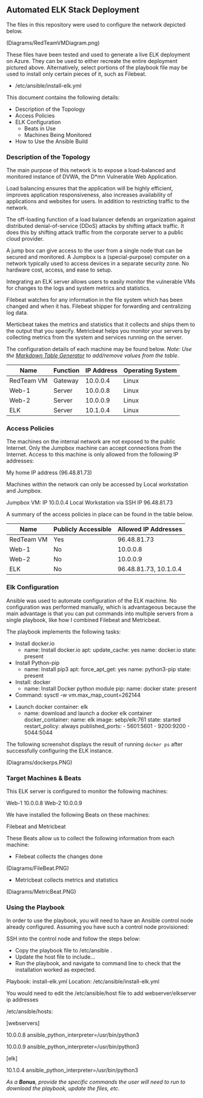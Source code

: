 ## Automated ELK Stack Deployment

The files in this repository were used to configure the network depicted below.

(Diagrams/RedTeamVMDiagram.png)

These files have been tested and used to generate a live ELK deployment on Azure. They can be used to either recreate the entire deployment pictured above. Alternatively, select portions of the playbook file may be used to install only certain pieces of it, such as Filebeat.

  - /etc/ansible/install-elk.yml

This document contains the following details:
- Description of the Topology
- Access Policies
- ELK Configuration
  - Beats in Use
  - Machines Being Monitored
- How to Use the Ansible Build


### Description of the Topology

The main purpose of this network is to expose a load-balanced and monitored instance of DVWA, the D*mn Vulnerable Web Application.

Load balancing ensures that the application will be highly efficient, improves application responsiveness, also increases availability of
applications and websites for users. In addition to restricting traffic to the network.


The off-loading function of a load balancer defends an organization against distributed denial-of-service (DDoS) attacks by shifting attack traffic.
It does this by shifting attack traffic from the corporate server to a public cloud provider.


A jump box can give access to the user from a single node that can be secured and monitored.
A Jumpbox is a (special-purpose) computer on a network typically used to access devices in a separate security zone. No hardware cost, access, and ease to setup.


Integrating an ELK server allows users to easily monitor the vulnerable VMs for changes to the logs and system metrics and statistics.


Filebeat watches for any information in the file system which has been changed and when it has. Filebeat shipper for forwarding and centralizing log data.


Merticbeat takes the metrics and statistics that it collects and ships them to the output that you specify. Metricbeat helps you monitor your
servers by collecting metrics from the system and services running on the server.

The configuration details of each machine may be found below.
_Note: Use the [Markdown Table Generator](http://www.tablesgenerator.com/markdown_tables) to add/remove values from the table_.

|   Name     | Function | IP Address | Operating System |
|------------|----------|------------|------------------|
| RedTeam VM | Gateway  | 10.0.0.4   | Linux            |
| Web-1      | Server   | 10.0.0.8   | Linux            |
| Web-2      | Server   | 10.0.0.9   | Linux            |
| ELK        | Server   | 10.1.0.4   | Linux            |

### Access Policies

The machines on the internal network are not exposed to the public Internet.
Only the Jumpbox machine can accept connections from the Internet. Access to this machine is only allowed from the following IP addresses:

My home IP address (96.48.81.73)

Machines within the network can only be accessed by Local workstation and Jumpbox.

Jumpbox VM: IP 10.0.0.4
Local Workstation via SSH IP 96.48.81.73

A summary of the access policies in place can be found in the table below.

| Name       | Publicly Accessible | Allowed IP Addresses  |
|------------|---------------------|-----------------------|
| RedTeam VM | Yes                 | 96.48.81.73           |
| Web-1      | No                  | 10.0.0.8              |
| Web-2      | No                  | 10.0.0.9              |
| ELK        | No                  | 96.48.81.73, 10.1.0.4 |

### Elk Configuration

Ansible was used to automate configuration of the ELK machine. No configuration was performed manually, which is advantageous because the main advantage is that you can put commands into multiple servers from a single playbook, like how I combined Filebeat and Metricbeat.

The playbook implements the following tasks:
* Install docker.io
	- name: Install docker.io
			apt:
 			update_cache: yes
 			name: docker.io
 			state: present
* Install Python-pip
	- name: Install pip3
			apt:
 			force_apt_get: yes
 			name: python3-pip
 			state: present
* Install: docker
	- name: Install Docker python module
			pip:
 			name: docker
 			state: present
* Command: sysctl -w vm.max_map_count=262144
- Launch docker container: elk
	- name: download and launch a docker elk container
			docker_container:
 			name: elk
 			image: sebp/elk:761
 			state: started
 			restart_policy: always
 			published_ports:
  			- 5601:5601
  			- 9200:9200
  			- 5044:5044


The following screenshot displays the result of running `docker ps` after successfully configuring the ELK instance.

(Diagrams/dockerps.PNG)

### Target Machines & Beats
This ELK server is configured to monitor the following machines:

Web-1 10.0.0.8
Web-2 10.0.0.9

We have installed the following Beats on these machines:

Filebeat and Metricbeat

These Beats allow us to collect the following information from each machine:

- Filebeat collects the changes done

(Diagrams/FileBeat.PNG)

- Metricbeat collects metrics and statistics

(Diagrams/MetricBeat.PNG)

### Using the Playbook
In order to use the playbook, you will need to have an Ansible control node already configured. Assuming you have such a control node provisioned: 

SSH into the control node and follow the steps below:
- Copy the playbook file to /etc/ansible .
- Update the host file to include...
- Run the playbook, and navigate to command line to check that the installation worked as expected.

Playbook: install-elk.yml
Location: /etc/ansible/install-elk.yml

You would need to edit the /etc/ansible/host file to add webserver/elkserver ip addresses

/etc/ansible/hosts:

  [webservers]

  10.0.0.8 ansible_python_interpreter=/usr/bin/python3

  10.0.0.9 ansible_python_interpreter=/usr/bin/python3

  [elk]

  10.1.0.4 ansible_python_interpreter=/usr/bin/python3


_As a **Bonus**, provide the specific commands the user will need to run to download the playbook, update the files, etc._
